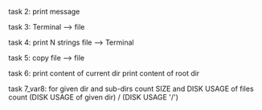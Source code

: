 task 2:
	print message

task 3:
	Terminal --> file

task 4:
	print N strings  file --> Terminal

task 5:
	copy file --> file

task 6:
	print content of current dir
	print content of root dir


task 7_var8:
	for given dir and sub-dirs count SIZE and DISK USAGE of files
	count (DISK USAGE of given dir) / (DISK USAGE '/')
